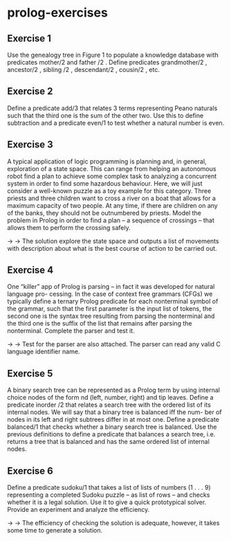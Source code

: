 # prolog-exercises

## Exercise 1
Use the genealogy tree in Figure 1 to populate a knowledge database with predicates
mother/2 and father /2 . Define predicates grandmother/2 , ancestor/2 , sibling /2 , descendant/2 , cousin/2 ,
etc.

## Exercise 2
Define a predicate add/3 that relates 3 terms representing Peano naturals such that the
third one is the sum of the other two. Use this to define subtraction and a predicate even/1 to test
whether a natural number is even.

## Exercise 3
A typical application of logic programming is planning and, in general, exploration of a
state space. This can range from helping an autonomous robot find a plan to achieve some complex
task to analyzing a concurrent system in order to find some hazardous behaviour. Here, we will just
consider a well-known puzzle as a toy example for this category. Three priests and three children want
to cross a river on a boat that allows for a maximum capacity of two people. At any time, if there are
children on any of the banks, they should not be outnumbered by priests. Model the problem in Prolog
in order to find a plan – a sequence of crossings – that allows them to perform the crossing safely.

&rarr; &rarr; The solution explore the state space and outputs a list of movements with description about what is the best course of action to be carried out.

## Exercise 4

One “killer” app of Prolog is parsing – in fact it was developed for natural language pro-
cessing. In the case of context free grammars (CFGs) we typically define a ternary Prolog predicate for
each nonterminal symbol of the grammar, such that the first parameter is the input list of tokens, the
second one is the syntax tree resulting from parsing the nonterminal and the third one is the suffix of
the list that remains after parsing the nonterminal.
Complete the parser and test it.

&rarr; &rarr; Test for the parser are also attached. The parser can read any valid C language identifier name.

## Exercise 5
A binary search tree can be represented as a Prolog term by using internal choice nodes
of the form nd (left, number, right) and tip leaves. Define a predicate inorder /2 that relates a search
tree with the ordered list of its internal nodes. We will say that a binary tree is balanced iff the num-
ber of nodes in its left and right subtrees differ in at most one. Define a predicate balanced/1 that
checks whether a binary search tree is balanced. Use the previous definitions to define a predicate
that balances a search tree, i.e. returns a tree that is balanced and has the same ordered list of internal
nodes.

## Exercise 6
Define a predicate sudoku/1 that takes a list of lists of numbers (1 . . . 9) representing a
completed Sudoku puzzle – as list of rows – and checks whether it is a legal solution. Use it to give a
quick prototypical solver. Provide an experiment and analyze the efficiency.

&rarr; &rarr; The efficiency of checking the solution is adequate, however, it takes some time to generate a solution.
